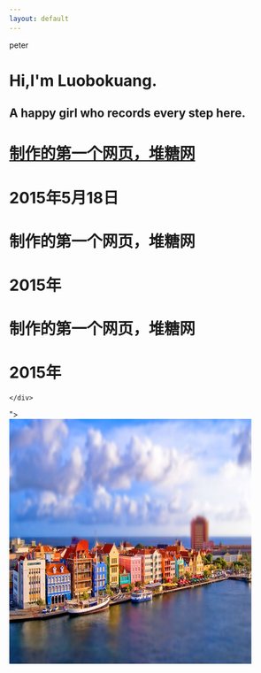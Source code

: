 ```yaml
---
layout: default
---
```


peter
<div class="clearfix banner">
	<h1 class="tagline">Hi,I'm Luobokuang.</h1>
	<h2 class="tagline-caption">A happy girl who records every step here.</h2>
</div>
<div class="main"post-info">
		   	<h1><a href="duitang.html">制作的第一个网页，堆糖网</a></h1>
		   </div>
		   <div class="date">
		   <h1> 2015年5月18日</h1>
		   </div>
	    </div>
	    <div class="post">
		    <h1>制作的第一个网页，堆糖网</h1>
		    <h1> 2015年</h1>
	    </div>
	    <div class="post">
		    <h1>制作的第一个网页，堆糖网</h1>
		    <h1> 2015年</h1>
	    </div>

	</div>
</div>
">
		<div class="container clearfix">
		    <div class="post">
		    	<a class="thumbnail-image" href="duitang.html"><img class="thumbnail" src="./images/duitang.png"></a>
			   <div class=



	

